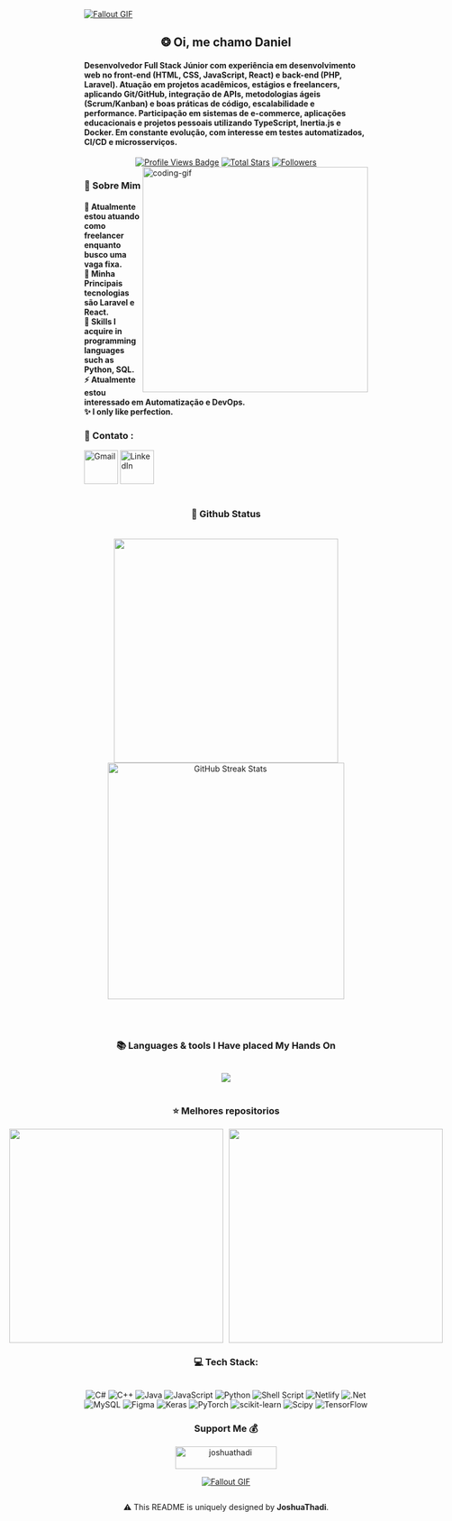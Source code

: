 <!--
<div align="center">
  <a href="#">
    <img 
      width="100%" 
      src="https://capsule-render.vercel.app/api?type=waving&color=FFA500&height=120&section=header&text=&fontSize=30&fontColor=000000&animation=twinkling"
    />
  </a>
  <br>
-->

<!--
<p align="center">
  <img 
    src="https://capsule-render.vercel.app/api?type=waving&color=FFD700&height=80&section=footer"
    width="100%" 
  />
</p>
-->



<!-- MasterHead -->
<a href="https://github.com/JoshuaThadi/JoshuaThadi/blob/main/fallout_grayscale%20(1).gif">
  <img src="https://github.com/JoshuaThadi/JoshuaThadi/blob/main/fallout_grayscale%20(1).gif" alt="Fallout GIF" style="width:auto; height:auto"/>
</a>



<!--<h1 align="left">
<img width="100%" src="https://readme-typing-svg.herokuapp.com/?font=Righteous&size=40&center=true&vCenter=true&width=800&height=70&duration=4000&lines=Hello!+👋;+MASTERJUDAH+here+🔥+!;"  alt="Typing Animation" style="width:100%"/>-->


<!-- Greeting -->
</h1>
<h2 align="center">❂ Oi, me chamo Daniel</h2>

<h4 align="left">Desenvolvedor Full Stack Júnior com experiência em desenvolvimento web no front-end (HTML, CSS, JavaScript, React) e back-end (PHP, Laravel). Atuação em projetos acadêmicos, estágios e freelancers, aplicando Git/GitHub, integração de APIs, metodologias ágeis (Scrum/Kanban) e boas práticas de código, escalabilidade e performance. Participação em sistemas de e-commerce, aplicações educacionais e projetos pessoais utilizando TypeScript, Inertia.js e Docker. Em constante evolução, com interesse em testes automatizados, CI/CD e microsserviços.</h4>


 <div align="center">
<!-- Profile Views -->
<a href="https://github.com/DanielDeSousaDEV" target="_blank">
  <img src="https://komarev.com/ghpvc/?username=DanielDeSousaDEV&label=Profile%20views&color=5e81ac&style=for-the-badge&logo=github&logoColor=white&Color=black" 
       alt="Profile Views Badge" /></a>

<!-- Total Stars with GitHub Logo -->
<a href="https://github.com/DanielDeSousaDEV?tab=repositories&sort=stargazers" target="_blank">
  <img alt="Total Stars" title="Total stars on GitHub"
       src="https://img.shields.io/github/stars/DanielDeSousaDEV?style=for-the-badge&label=Stars&color=bf616a&logo=github" /></a>

<!-- Followers with GitHub Logo -->
<a href="https://github.com/DanielDeSousaDEV?tab=followers" target="_blank">
  <img alt="Followers" title="Follow me on GitHub"
       src="https://img.shields.io/github/followers/DanielDeSousaDEV?style=for-the-badge&label=Followers&color=5e81ac&logo=github" />
</a>

</div>

    
<!--👀VIEWS / 🌐WEBSITE: https://github.com/antonkomarev/github-profile-views-counter -->
<img align="right" alt="coding-gif" width="400" src="https://github.com/JoshuaThadi/JoshuaThadi/blob/main/transparent_gitgif.gif">


<!-- about me -->
 <h3 align="left">💫 Sobre Mim</h3>



<!--<p align="left"> <a href="https://twitter.com/" target="blank"><img src="https://img.shields.io/twitter/follow/?logo=twitter&style=for-the-badge" alt="" /></a> </p>
<div align="left">-->
<h4> 
  🌱 Atualmente estou atuando como freelancer enquanto busco uma vaga fixa.</br>
 🔭 Minha Principais tecnologias são Laravel e React.</br>
 💬 Skills I acquire in programming languages such as Python, SQL.</br>
 ⚡ Atualmente estou interessado em Automatização e DevOps.</br>
 ✨ I only like perfection.</h4> <div align="left"> 


  <h3>🧲 Contato :</h3>
<a href="mailto:danieldesousa.dev@gmail.com">
  <img width="60px" src="https://play-lh.googleusercontent.com/MaRCSacmqLlbSST5m_sJUb_tE9pTresHYgwpd4gInpcj_NVGbjLCnTe96Yx5zz893bA=w480-h960" alt="Gmail" /></a> 
  
  <a href="https://www.linkedin.com/in/daniel-de-sousa-257275314/?lipi=urn%3Ali%3Apage%3Ad_flagship3_profile_view_base_contact_details%3BFxu5Jm6MQU2szDeuwmZmyQ%3D%3D" target="_blank">
    <img width="60px" src="https://cdn-icons-png.freepik.com/256/2496/2496097.png?semt=ais_hybrid" alt="LinkedIn" /></a> 
    
  <!--<a href="https://masterjudah-bashfolio.netlify.app/" target="_blank">
    <img width="60px" src="https://is1-ssl.mzstatic.com/image/thumb/Purple221/v4/64/a8/f0/64a8f040-e207-e01a-f2e3-2e5d75c68447/AppIcon-1x_U007emarketing-0-11-0-85-220-0.png/350x350.png?" alt="Portfolio Badge"></a>-->


  
  <!--<a href="https://joshuathadi.github.io" target="_blank"><img src="https://img.shields.io/badge/Portfolio-FF5722?style=for-the-badge&logo=todoist&logoColor=white" alt="Portfolio" /></a>
-->
</div></h4>

</div>
<br/>

<!--Experence and experencing
<h3 align="center">🔆 Work'ed and Wor'king</h3>
<div align="center" style="display: flex; gap: 10px;">
    <img src="https://github.com/JoshuaThadi/JoshuaThadi/blob/main/hom1_rounded.png" alt="UOM Logo" width="350" style="border-radius: 10px;">
    <img src="https://github.com/JoshuaThadi/JoshuaThadi/blob/main/hom2_rounded.png" alt="HGS Logo" width="355" style="border-radius: 10px;">
</div>-->



<!-- git stat-->
<h3 align="center">🌱 Github Status</h3>
<br>
<div align="center">
  <img width="398" src="https://github-readme-stats.vercel.app/api?username=DanielDeSousaDEV&count_private=true&show_icons=true&theme=nord&rank_icon=github&border_radius=8"/> 
  <img width="420" src="https://nirzak-streak-stats.vercel.app/?user=DanielDeSousaDEV&theme=nord&hide_border=false" alt="GitHub Streak Stats"><br/>

  
  <!--<img width="330" src="https://github-readme-stats.vercel.app/api/top-langs/?username=joshuathadi&theme=nord&hide_border=false&include_all_commits=false&count_private=false&layout=compact" alt="Top Languages">-->

  
</div>

<br/><br/>



<!-- lang-->
<h3 align="center">📚 Languages & tools I Have placed My Hands On </h3>

<br/>

<div align="center">
  <img src="https://go-skill-icons.vercel.app/api/icons?i=html,css,js,php,composer,laravel,react,typescript,mysql,bootstrap,tailwind,markdown,api,vscode,notion,npm,git,github&perline=9" />
</div>

<br/>

<!-- top repo and teck stack-->
<div align="center">
  <h3>⭐️ Melhores repositorios</h3>
  <div style="display: flex; justify-content: center; gap: 10px;">
    <a href="https://github.com/JoshuaThadi/Stock-Management-Client">
        <img width=380 src="https://github-readme-stats.vercel.app/api/pin/?username=DanielDeSousaDEV&repo=Stock-Management-Client&theme=light&title_color=ffffff&icon_color=ffffff&text_color=ffffff&bg_color=2e3440" /></a>
    <a href="https://github.com/Matheus1415/Mendel">
        <img width=380 src="https://github-readme-stats.vercel.app/api/pin/?username=Matheus1415&repo=Mendel&theme=light&title_color=ffffff&icon_color=ffffff&text_color=ffffff&bg_color=2e3440" />    </a>
    <!--<a href="https://github.com/JoshuaThadi/Generative-AI">
        <img width=380 src="https://github-readme-stats.vercel.app/api/pin/?username=joshuathadi&repo=Generative-AI&theme=light&title_color=ffffff&icon_color=ffffff&text_color=ffffff&bg_color=2e3440" /></a>
    <a href="https://github.com/JoshuaThadi/MachineLearning-and-DeepLearning">
        <img width=380 src="https://github-readme-stats.vercel.app/api/pin/?username=joshuathadi&repo=MachineLearning-and-DeepLearning&theme=light&title_color=ffffff&icon_color=ffffff&text_color=ffffff&bg_color=2e3440" /></a>-->
</div>

  
  <h3>💻 Tech Stack:</h3>
     <br/>
  <div align="center">
   <img src="https://img.shields.io/badge/c%23-%23239120.svg?style=for-the-badge&logo=csharp&logoColor=white" alt="C#" /> 
  <img src="https://img.shields.io/badge/c++-%2300599C.svg?style=for-the-badge&logo=c%2B%2B&logoColor=white" alt="C++" />
  <img src="https://img.shields.io/badge/java-%23ED8B00.svg?style=for-the-badge&logo=openjdk&logoColor=white" alt="Java" />
  <img src="https://img.shields.io/badge/javascript-%23323330.svg?style=for-the-badge&logo=javascript&logoColor=%23F7DF1E" alt="JavaScript" />
  <img src="https://img.shields.io/badge/python-3670A0?style=for-the-badge&logo=python&logoColor=ffdd54" alt="Python" />
  <img src="https://img.shields.io/badge/shell_script-%23121011.svg?style=for-the-badge&logo=gnu-bash&logoColor=white" alt="Shell Script" />
  <img src="https://img.shields.io/badge/netlify-%23000000.svg?style=for-the-badge&logo=netlify&logoColor=#00C7B7" alt="Netlify" />
  <img src="https://img.shields.io/badge/.NET-5C2D91?style=for-the-badge&logo=.net&logoColor=white" alt=".Net" />
  <img src="https://img.shields.io/badge/mysql-4479A1.svg?style=for-the-badge&logo=mysql&logoColor=white" alt="MySQL" />
  <img src="https://img.shields.io/badge/figma-%23F24E1E.svg?style=for-the-badge&logo=figma&logoColor=white" alt="Figma" />
  <img src="https://img.shields.io/badge/Keras-%23D00000.svg?style=for-the-badge&logo=Keras&logoColor=white" alt="Keras" />
  <img src="https://img.shields.io/badge/PyTorch-%23EE4C2C.svg?style=for-the-badge&logo=PyTorch&logoColor=white" alt="PyTorch" />
  <img src="https://img.shields.io/badge/scikit--learn-%23F7931E.svg?style=for-the-badge&logo=scikit-learn&logoColor=white" alt="scikit-learn" />
  <img src="https://img.shields.io/badge/SciPy-%230C55A5.svg?style=for-the-badge&logo=scipy&logoColor=%white" alt="Scipy" />
  <img src="https://img.shields.io/badge/TensorFlow-%23FF6F00.svg?style=for-the-badge&logo=TensorFlow&logoColor=white" alt="TensorFlow" />
  </div>
  <div align="center"> 
  </div>



<!--<h3>⭐ Top Contributed Repo!</h3>
       <br/>
      <img src="https://github-contributor-stats.vercel.app/api?username=JoshuaThadi&limit=5&theme=transparent&combine_all_yearly_contributions=true" alt="Top Contributed Repo">
      <br/>-->




<!-- support -->
<h3 align="center">Support Me 💰 </h3>

<p align="center">
  <a href="https://www.buymeacoffee.com/joshuathadi"> <img align="center" src="https://cdn.buymeacoffee.com/buttons/v2/default-yellow.png" height="40" width="180" alt="joshuathadi" /></a>
 <!-- <a href="https://buymeacoffee.com/joshuathadi">
    <img align="center" width="200px" src="https://img.shields.io/badge/Buy%20Me%20A%20Coffee-F7B42C?style=for-the-badge&logo=buy-me-a-coffee&logoColor=white" alt="Buy Me A Coffee"></a>-->
</p>


<!--<h1 align="center">
    <img src="https://readme-typing-svg.herokuapp.com/?font=Righteous&size=35&center=true&vCenter=true&width=800&height=70&duration=4000&lines=Thank+You!+👍;+for+your+visit+📱+!;" />
</h1>-->



<!-- ending-->
<a href="https://github.com/JoshuaThadi/Wall-E-Desk/blob/main/green.gif"><img src="https://github.com/JoshuaThadi/Wall-E-Desk/blob/main/Pixel-Art-2/green.gif" alt="Fallout GIF" style="width:auto; height:auto"/></a>

<img src="https://www.animatedimages.org/data/media/562/animated-line-image-0184.gif" width="1920" height=0.4/>

<p>⚠️ This README is uniquely designed by <strong>JoshuaThadi</strong>.
